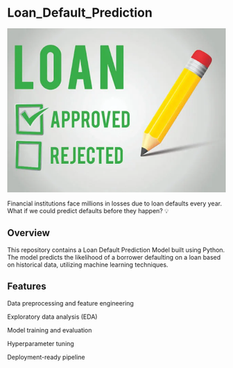 # Loan_Default_Prediction

![Alt texr](https://github.com/AlayandeJamal/Loan_Default_Prediction/blob/main/loan%20default.webp)

Financial institutions face millions in losses due to loan defaults every year. What if we could predict defaults before they happen? 💡
## Overview

This repository contains a Loan Default Prediction Model built using Python. The model predicts the likelihood of a borrower defaulting on a loan based on historical data, utilizing machine learning techniques.

## Features

Data preprocessing and feature engineering

Exploratory data analysis (EDA)

Model training and evaluation

Hyperparameter tuning

Deployment-ready pipeline
